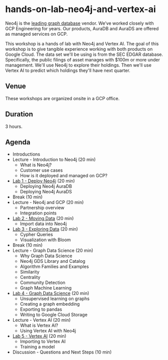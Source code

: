 # hands-on-lab-neo4j-and-vertex-ai
Neo4j is the [leading graph database](https://neo4j.com/whitepapers/forrester-wave-graph-data-platforms/) vendor.  We’ve worked closely with GCP Engineering for years.  Our products, AuraDB and AuraDS are offered as managed services on GCP.

This workshop is a hands of lab with Neo4j and Vertex AI.  The goal of this workshop is to give tangible experience working with both products on Google Cloud.  The data set we'll be using is from the SEC EDGAR database.  Specifically, the public filings of asset manages with $100m or more under management.  We'll use Neo4j to explore their holdings.  Then we'll use Vertex AI to predict which holdings they'll have next quarter.

## Venue
These workshops are organized onsite in a GCP office.

## Duration
3 hours.

## Agenda
* Introductions
* Lecture - Introduction to Neo4j (20 min)
    * What is Neo4j?
    * Customer use cases
    * How is it deployed and managed on GCP?
* [Lab 1 - Deploy Neo4j](Lab%201%20-%20Deploy%20Neo4j.md) (20 min)
    * Deploying Neo4j AuraDB
    * Deploying Neo4j AuraDS
* Break (10 min)
* Lecture - Neo4j and GCP (20 min)
    * Partnership overview
    * Integration points
* [Lab 2 - Moving Data](Lab%202%20-%20Moving%20Data.md) (20 min)
    * Import data into Neo4j
* [Lab 3 - Exploring Data](Lab%203%20-%20Exploring%20Data.md) (20 min)
    * Cypher Queries
    * Visualization with Bloom
* Break (10 min)
* Lecture - Graph Data Science (20 min)
    * Why Graph Data Science
    * Neo4j GDS Library and Catalog
    * Algorithm Families and Examples
    * Similarity
    * Centrality
    * Community Detection
    * Graph Machine Learning
* [Lab 4 - Graph Data Science](Lab%204%20-%20Graph%20Data%20Science.md) (20 min)
    * Unsupervised learning on graphs
    * Creating a graph embedding
    * Exporting to pandas
    * Writing to Google Cloud Storage
* Lecture - Vertex AI (20 min)
    * What is Vertex AI?
    * Using Vertex AI with Neo4j
* [Lab 5 - Vertex AI](Lab%205%20-%20Vertex%20AI.md) (20 min)
    * Importing to Vertex AI
    * Training a model
* Discussion - Questions and Next Steps (10 min)
